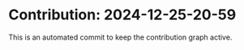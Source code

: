 # Contribution: 2024-12-25-20-59
This is an automated commit to keep the contribution graph active.
